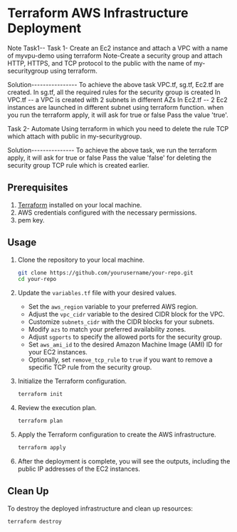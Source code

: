 # Terraform AWS Infrastructure Deployment
Note
Task1-- Task 1- Create an Ec2 instance and attach a VPC with a name of myvpu-demo using terraform 
Note-Create a security group and attach HTTP, HTTPS, and TCP protocol to the public with the name of my-securitygroup using terraform.

Solution---------------- 
To achieve the above task VPC.tf, sg.tf, Ec2.tf are created.
In sg.tf, all the required rules for the security group is created
In VPC.tf -- a VPC is created with 2 subnets in different AZs
In Ec2.tf -- 2 Ec2 instances are launched in different subnet using terraform function.
when you run the terraform apply, it will ask for true or false
Pass the value 'true'.

Task 2- Automate Using terraform in which you need to delete the rule TCP which attach with public in my-securitygroup.

Solution---------------
To achieve the above task, we run the terraform apply, it will ask for true or false
Pass the value 'false' for deleting the security group TCP rule which is created earlier. 






## Prerequisites
1. [Terraform](https://www.terraform.io/downloads.html) installed on your local machine.
2. AWS credentials configured with the necessary permissions.
3. pem key.

## Usage

1. Clone the repository to your local machine.
    ```bash
    git clone https://github.com/yourusername/your-repo.git
    cd your-repo
    ```

2. Update the `variables.tf` file with your desired values.
    - Set the `aws_region` variable to your preferred AWS region.
    - Adjust the `vpc_cidr` variable to the desired CIDR block for the VPC.
    - Customize `subnets_cidr` with the CIDR blocks for your subnets.
    - Modify `azs` to match your preferred availability zones.
    - Adjust `sgports` to specify the allowed ports for the security group.
    - Set `aws_ami_id` to the desired Amazon Machine Image (AMI) ID for your EC2 instances.
    - Optionally, set `remove_tcp_rule` to `true` if you want to remove a specific TCP rule from the security group.

3. Initialize the Terraform configuration.
    ```bash
    terraform init
    ```

4. Review the execution plan.
    ```bash
    terraform plan
    ```

5. Apply the Terraform configuration to create the AWS infrastructure.
    ```bash
    terraform apply
    ```

6. After the deployment is complete, you will see the outputs, including the public IP addresses of the EC2 instances.

## Clean Up

To destroy the deployed infrastructure and clean up resources:
```bash
terraform destroy
